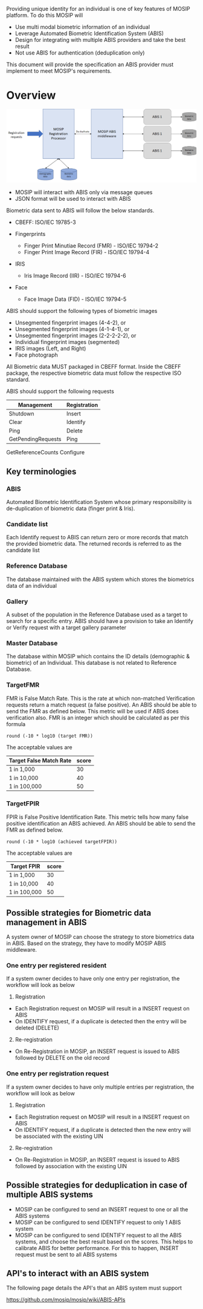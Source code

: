 Providing unique identity for an individual is one of key features of MOSIP platform. To do this MOSIP will 

- Use multi modal biometric information of an individual
- Leverage Automated Biometric Identification System (ABIS)
- Design for integrating with multiple ABIS providers and take the best result
- Not use ABIS for authentication (deduplication only)

This document will provide the specification an ABIS provider must implement to meet MOSIP's requirements.

# Overview
![](_images/arch_diagrams/ABIS_middleware.png)

- MOSIP will interact with ABIS only via message queues
- JSON format will be used to interact with ABIS

Biometric data sent to ABIS will follow the below standards.
- CBEFF: ISO/IEC 19785-3
- Fingerprints
  * Finger Print Minutiae Record (FMR) - ISO/IEC 19794-2
  * Finger Print Image Record (FIR) - ISO/IEC 19794-4

- IRIS
  * Iris Image Record (IIR) - ISO/IEC 19794-6

- Face
  * Face Image Data (FID) - ISO/IEC 19794-5

ABIS should support the following types of biometric images
- Unsegmented fingerprint images (4-4-2), or 
- Unsegmented fingerprint images (4-1-4-1), or
- Unsegmented fingerprint images (2-2-2-2-2), or 
- Individual fingerprint images (segmented)
- IRIS images (Left, and Right)
- Face photograph

All Biometric data MUST packaged in CBEFF format. Inside the CBEFF package, the respective biometric data must follow the respective ISO standard.

ABIS should support the following requests

Management | Registration
-----------|-------------
Shutdown   | Insert
Clear      | Identify
Ping       | Delete
GetPendingRequests | Ping
GetReferenceCounts
Configure

## Key terminologies
### ABIS
Automated Biometric Identification System whose primary responsibility is de-duplication of biometric data (finger print & Iris).

### Candidate list
Each Identify request to ABIS can return zero or more records that match the provided biometric data. The returned records is referred to as the candidate list

### Reference Database
The database maintained with the ABIS system which stores the biometrics data of an individual

### Gallery
A subset of the population in the Reference Database used as a target to search for a specific entry. ABIS should have a provision to take an Identify or Verify request with a target gallery parameter

### Master Database
The database within MOSIP which contains the ID details (demographic & biometric) of an Individual. This database is not related to Reference Database.

### TargetFMR
FMR is False Match Rate. This is the rate at which non-matched Verification requests return a match request (a false positive). An ABIS should be able to send the FMR as defined below. This metric will be used if ABIS does verification also.
FMR is an integer which should be calculated as per this formula
```
round (-10 * log10 (target FMR))
```
The acceptable values are

Target False Match Rate | score
------------------------|------
1 in 1,000              | 30
1 in 10,000             | 40
1 in 100,000            | 50

### TargetFPIR
FPIR is False Positive Identification Rate. This metric tells how many false positive identification an ABIS achieved. An ABIS should be able to send the FMR as defined below.
```
round (-10 * log10 (achieved targetFPIR))
```

The acceptable values are

Target FPIR | score
------------------------|------
1 in 1,000              | 30
1 in 10,000             | 40
1 in 100,000            | 50

## Possible strategies for Biometric data management in ABIS
A system owner of MOSIP can choose the strategy to store biometrics data in ABIS. Based on the strategy, they have to modify MOSIP ABIS middleware.

### One entry per registered resident
If a system owner decides to have only one entry per registration, the workflow will look as below
1. Registration
  - Each Registration request on MOSIP will result in a INSERT request on ABIS
  - On IDENTIFY request, if a duplicate is detected then the entry will be deleted (DELETE)

2. Re-registration
  - On Re-Registration in MOSIP, an INSERT request is issued to ABIS followed by DELETE on the old record

### One entry per registration request
If a system owner decides to have only multiple entries per registration, the workflow will look as below
1. Registration
  - Each Registration request on MOSIP will result in a INSERT request on ABIS
  - On IDENTIFY request, if a duplicate is detected then the new entry will be associated with the existing UIN

2. Re-registration
  - On Re-Registration in MOSIP, an INSERT request is issued to ABIS followed by association with the existing UIN


## Possible strategies for deduplication in case of multiple ABIS systems
- MOSIP can be configured to send an INSERT request to one or all the ABIS systems
- MOSIP can be configured to send IDENTIFY request to only 1 ABIS system
- MOSIP can be configured to send IDENTIFY request to all the ABIS systems, and choose the best result based on the scores. This helps to calibrate ABIS for better performance. For this to happen, INSERT request must be sent to all ABIS systems


## API's to interact with an ABIS system

The following page details the API's that an ABIS system must support 

https://github.com/mosip/mosip/wiki/ABIS-APIs
